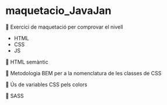 # maquetacio_JavaJan
🍭  Exercici de maquetació per comprovar el nivell
- HTML
- CSS
- JS

🍭  HTML semàntic

🍭  Metodologia BEM per a la nomenclatura de les classes de CSS

🍭  Ús de variables CSS pels colors

🍭  SASS


